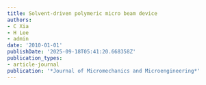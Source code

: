 ```yaml
---
title: Solvent-driven polymeric micro beam device
authors:
- C Xia
- H Lee
- admin
date: '2010-01-01'
publishDate: '2025-09-18T05:41:20.668358Z'
publication_types:
- article-journal
publication: '*Journal of Micromechanics and Microengineering*'
---
```

